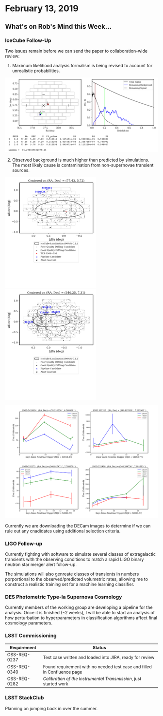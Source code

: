 # February 13, 2019

## What's on Rob's Mind this Week...

### IceCube Follow-Up
Two issues remain before we can send the paper to collaboration-wide review:

1. Maximum likelihood analysis formalism is being revised to account for unrealistic probabilities.

![](./images/likelihood_check.png)

2. Observed background is much higher than predicted by simulations. The most likely cause is contamination from non-supernovae transient sources.

<img src="./images/ev1_loc.png" width="300">
<img src="./images/ev2_loc.png" width="300">

![](./images/lightcurves.png)

Currently we are downloading the DECam images to determine if we can rule out any cnadidates using additional selection criteria.

### LIGO Follow-up
Currently fighting with software to simulate several classes of extragalactic transients with the observing conditions to match a rapid LIGO binary neutron star merger alert follow-up. 

The simulations will also genreate classes of transients in numbers porportional to the observed/predicted volumetric rates, allowing me to construct a realistic training set for a machine learning classifier.

### DES Photometric Type-Ia Supernova Cosmology

Currently members of the working group are developing a pipeline for the analysis. Once it is finished (~2 weeks), I will be able to start an analysis of how perturbation to hyperparameters in classification algorithms affect final cosmology parameters.

### LSST Commissioning

| Requirement | Status |
| --- | --- |
| OSS-REQ-0237 | Test case written and loaded into JIRA, ready for review |
| OSS-REQ-0340 | Found requirement with no needed test case and filled in Confluence page |
| OSS-REQ-0282 | _Calibration of the Instrumental Transmission_, just started work |

### LSST StackClub
Planning on jumping back in over the summer.